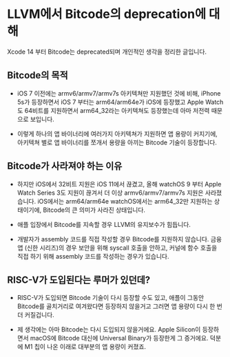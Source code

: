 # LLVM에서 Bitcode의 deprecation에 대해

Xcode 14 부터 Bitcode는 deprecated되며 개인적인 생각을 정리한 글입니다.

## Bitcode의 목적

- iOS 7 이전에는 armv6/armv7/armv7s 아키텍쳐만 지원했던 것에 비해, iPhone 5s가 등장하면서 iOS 7 부터는 arm64/arm64e가 iOS에 등장했고 Apple Watch도 64비트를 지원하면서 arm64_32라는 아키텍쳐도 등장했는데 아마 저전력 때문으로 보입니다.

- 이렇게 하나의 앱 바이너리에 여러가지 아키텍쳐가 지원하면 앱 용량이 커지기에, 아키텍쳐 별로 앱 바이너리를 쪼개서 용량을 아끼는 Bitcode 기술이 등장합니다.

## Bitcode가 사라져야 하는 이유

- 하지만 iOS에서 32비트 지원은 iOS 11에서 끊겼고, 올해 watchOS 9 부터 Apple Watch Series 3도 지원이 끊겨서 더 이상 armv6/armv7/armv7s 지원은 사라졌습니다. iOS에서는 arm64/arm64e watchOS에서는 arm64_32만 지원하는 상태이기에, Bitcode의 큰 의미가 사라진 상태입니다.

- 애플 입장에서 Bitcode를 지속할 경우 LLVM의 유지보수가 힘듭니다.

- 개발자가 assembly 코드를 직접 작성할 경우 Bitcode를 지원하지 않습니다. 금융 앱 (신한 시리즈)의 경우 보안을 위해 syscall 호출을 안하고, 커널에 함수 호출을 직접 하기 위해 assembly 코드를 작성하는 경우가 있습니다.

## RISC-V가 도입된다는 루머가 있던데?

- RISC-V가 도입되면 Bitcode 기술이 다시 등장할 수도 있고, 애플이 그동안 Bitcode를 골치거리로 여겨왔다면 등장하지 않을거고 그러면 앱 용량이 다시 한 번 더 커질겁니다.

- 제 생각에는 아마 Bitcode는 다시 도입되지 않을거에요. Apple Silicon이 등장하면서 macOS에 Bitcode 대신에 Universal Binary가 등장한게 그 증거에요. 덕분에 M1 칩이 나온 이래로 대부분의 앱 용량이 커졌죠.
